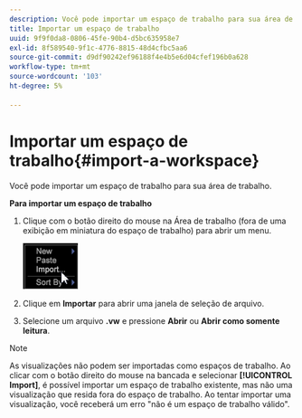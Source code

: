 ```yaml
---
description: Você pode importar um espaço de trabalho para sua área de trabalho.
title: Importar um espaço de trabalho
uuid: 9f9f0da8-0806-45fe-90b4-d5bc635958e7
exl-id: 8f589540-9f1c-4776-8815-48d4cfbc5aa6
source-git-commit: d9df90242ef96188f4e4b5e6d04cfef196b0a628
workflow-type: tm+mt
source-wordcount: '103'
ht-degree: 5%

---
```


# Importar um espaço de trabalho{#import-a-workspace}

Você pode importar um espaço de trabalho para sua área de trabalho.

**Para importar um espaço de trabalho**

1. Clique com o botão direito do mouse na Área de trabalho (fora de uma exibição em miniatura do espaço de trabalho) para abrir um menu.

   ![](assets/import_workspace.png)

1. Clique em **Importar** para abrir uma janela de seleção de arquivo.
1. Selecione um arquivo **.vw** e pressione **Abrir** ou **Abrir como somente leitura**.

>[!NOTE]
>
>As visualizações não podem ser importadas como espaços de trabalho. Ao clicar com o botão direito do mouse na bancada e selecionar **[!UICONTROL Import]**, é possível importar um espaço de trabalho existente, mas não uma visualização que resida fora do espaço de trabalho. Ao tentar importar uma visualização, você receberá um erro &quot;não é um espaço de trabalho válido&quot;.
